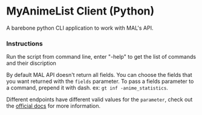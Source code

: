 # MyAnimeList Client (Python)
A barebone python CLI application to work with MAL's API.

### Instructions
Run the script from command line, enter "-help" to get the list of 
commands and their discription

By default MAL API doesn't return all fields. You can choose the fields that you 
want returned with the `fields` parameter. To pass a fields parameter 
to a command, prepend it with dash. ex: `gt inf -anime_statistics`.

Different endpoints have different valid values for the `parameter`, check out
the [official docs](https://myanimelist.net/apiconfig/references/api/v2) for more information.

